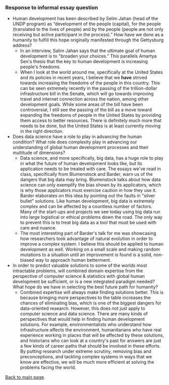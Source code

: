 ### Response to informal essay question
- Human development has been described by Selim Jahan (head of the UNDP program) as “development of the people (capital), for the people (translated to the lives of people) and by the people (people are not only receiving but active participant in the process).” How have we done as a humanity to fulfill this hope originally manifested through the Gettysburg address?
    - In an interview, Salim Jahan says that the ultimate goal of human development is to "broaden your choices." This parallels Amartya Sen's thesis that the key to human development is increasing people's freedoms.
    - When I look at the world around me, specifically at the United States and its policies in recent years, I believe that we  __have__  strived towards increasing the freedoms of the people in this country. This can be seen extremely recently in the passing of the trillion-dollar infrastructure bill in the Senate, which will go towards improving travel and internet connection across the nation, among other development goals. While some areas of the bill have been controversial, I still see the passing of the bill as a move toward expanding the freedoms of people in the United States by providing them access to better resources. There is definitely much more that needs to be done, but the United States is at least currently moving in the right direction.
- Does data science have a role to play in advancing the human condition? What role does complexity play in advancing our understanding of global human development processes and their multitude of dimensions?
    - Data science, and more specifically, big data, has a huge role to play in what the future of human development looks like, but its application needs to be treated with care. The essays we've read in class, specifically from Blumenstock and Barder, warn us of the dangers that big data may bring. Blumenstock talks about how data science can only exemplify the bias shown by its applicators, which is why those applicators must exercise caution in how they use it. Barder elaborates on this idea by pointing out the faults in "silver bullet" solutions. Like human development, big data is extremely complex and can be affected by a countless number of factors. Many of the start-ups and projects we see today using big data run into large logistical or ethical problems down the road. The only way to prevent this is to treat big data as a tool that must be used with care and nuance.
    - The most interesting part of Barder's talk for me was showcasing how researchers took advantage of natural evolution in order to improve a complex system. I believe this should be applied to human development as well. Working on a small scale and making random mutations to a situation until an improvement is found is a solid, non-biased way to approach human betterment.
- In order to predict valuable solutions to some of the worlds most intractable problems, will combined domain expertise from the perspective of computer science & statistics with global human development be sufficient, or is a new integrated paradigm needed? What hope do we have in selecting the best future path for humanity?
    - Combined expertise will always make finding solutions better. This is because bringing more perspectives to the table increases the chances of eliminating bias, which is one of the biggest dangers for data-oriented research. However, this does not just apply to computer science and data science. There are many kinds of perspectives that would help in finding human development solutions. For example, environmentalists who understand how infrastructure affects the environment, humanitarians who have real experience working in places that will be affected by these solutions, and historians who can look at a country's past for answers are just a few kinds of career paths that should be involved in these efforts. By putting research under extreme scrutiny, removing bias and preconceptions, and tackling complex systems in ways that we know are effective, we will be much more efficient at solving the problems facing the world.

[Back to main page](/README.md).
